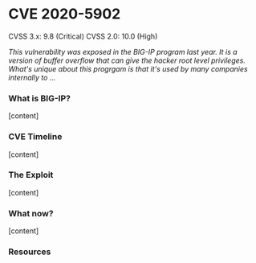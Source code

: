 # CVE 2020-5902

CVSS 3.x: 9.8 (Critical)
CVSS 2.0: 10.0 (High)

*This vulnerability was exposed in the BIG-IP program last year. It is a version of buffer overflow that can give the hacker root level privileges. What's unique about this progrgam is that it's used by many companies internally to ...*

### What is BIG-IP?

[content]

### CVE Timeline

[content]

### The Exploit

[content]

### What now?

[content]

### Resources
